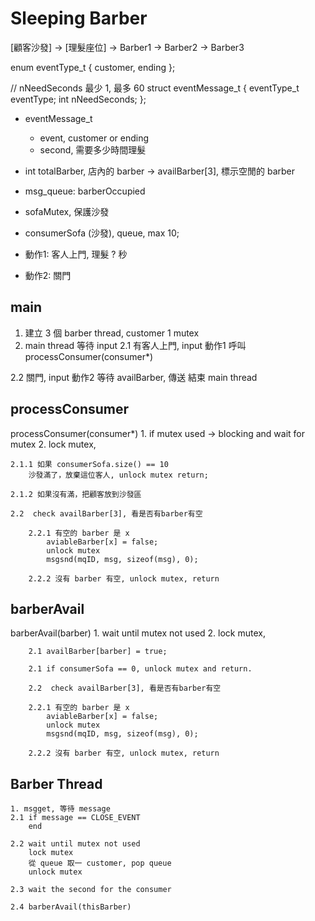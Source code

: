 # Sleeping Barber

[顧客沙發] -> [理髮座位]   -> Barber1
                        -> Barber2
                        -> Barber3

enum eventType_t
{
    customer,
    ending
};

// nNeedSeconds 最少 1, 最多 60
struct eventMessage_t
{
    eventType_t eventType;
    int nNeedSeconds;
};

* eventMessage_t
    * event, customer or ending
    * second, 需要多少時間理髮

* int totalBarber, 店內的 barber
-> availBarber[3], 標示空閒的 barber

* msg_queue: barberOccupied
* sofaMutex, 保護沙發
* consumerSofa (沙發), queue, max 10;

* 動作1: 客人上門, 理髮 ? 秒
* 動作2: 關門

## main
1. 建立 3 個 barber thread, customer 1 mutex
2. main thread 等待 input
2.1 有客人上門, input 動作1
    呼叫 processConsumer(consumer*)

2.2 關門, input 動作2
    等待 availBarber, 傳送
    結束 main thread

## processConsumer
processConsumer(consumer*)
    1. if mutex used -> blocking and wait for mutex
    2. lock mutex,

    2.1.1 如果 consumerSofa.size() == 10
        沙發滿了，放棄這位客人, unlock mutex return;

    2.1.2 如果沒有滿，把顧客放到沙發區

    2.2  check availBarber[3], 看是否有barber有空

        2.2.1 有空的 barber 是 x
            aviableBarber[x] = false;
            unlock mutex
            msgsnd(mqID, msg, sizeof(msg), 0);

        2.2.2 沒有 barber 有空, unlock mutex, return

## barberAvail
barberAvail(barber)
    1. wait until mutex not used
    2. lock mutex,

        2.1 availBarber[barber] = true;

        2.1 if consumerSofa == 0, unlock mutex and return.

        2.2  check availBarber[3], 看是否有barber有空

        2.2.1 有空的 barber 是 x
            aviableBarber[x] = false;
            unlock mutex
            msgsnd(mqID, msg, sizeof(msg), 0);

        2.2.2 沒有 barber 有空, unlock mutex, return

## Barber Thread
    1. msgget, 等待 message
    2.1 if message == CLOSE_EVENT
        end

    2.2 wait until mutex not used
        lock mutex
        從 queue 取一 customer, pop queue
        unlock mutex

    2.3 wait the second for the consumer

    2.4 barberAvail(thisBarber)